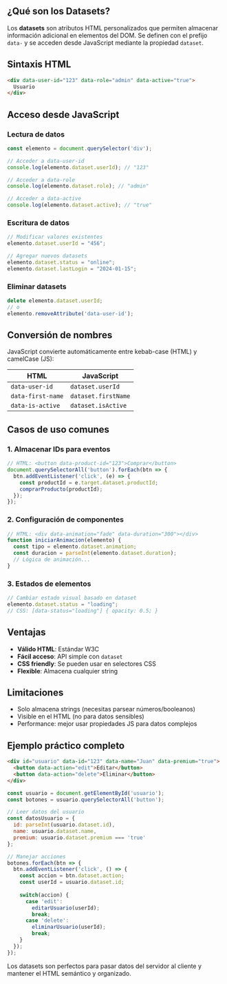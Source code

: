 ## ¿Qué son los Datasets?

Los **datasets** son atributos HTML personalizados que permiten almacenar información adicional en elementos del DOM. Se definen con el prefijo `data-` y se acceden desde JavaScript mediante la propiedad `dataset`.

## Sintaxis HTML

```html
<div data-user-id="123" data-role="admin" data-active="true">
  Usuario
</div>
```

## Acceso desde JavaScript

### Lectura de datos
```javascript
const elemento = document.querySelector('div');

// Acceder a data-user-id
console.log(elemento.dataset.userId); // "123"

// Acceder a data-role  
console.log(elemento.dataset.role); // "admin"

// Acceder a data-active
console.log(elemento.dataset.active); // "true"
```

### Escritura de datos
```javascript
// Modificar valores existentes
elemento.dataset.userId = "456";

// Agregar nuevos datasets
elemento.dataset.status = "online";
elemento.dataset.lastLogin = "2024-01-15";
```

### Eliminar datasets
```javascript
delete elemento.dataset.userId;
// o
elemento.removeAttribute('data-user-id');
```

## Conversión de nombres

JavaScript convierte automáticamente entre kebab-case (HTML) y camelCase (JS):

| HTML | JavaScript |
|------|------------|
| `data-user-id` | `dataset.userId` |
| `data-first-name` | `dataset.firstName` |
| `data-is-active` | `dataset.isActive` |

## Casos de uso comunes

### 1. Almacenar IDs para eventos
```javascript
// HTML: <button data-product-id="123">Comprar</button>
document.querySelectorAll('button').forEach(btn => {
  btn.addEventListener('click', (e) => {
    const productId = e.target.dataset.productId;
    comprarProducto(productId);
  });
});
```

### 2. Configuración de componentes
```javascript
// HTML: <div data-animation="fade" data-duration="300"></div>
function iniciarAnimacion(elemento) {
  const tipo = elemento.dataset.animation;
  const duracion = parseInt(elemento.dataset.duration);
  // Lógica de animación...
}
```

### 3. Estados de elementos
```javascript
// Cambiar estado visual basado en dataset
elemento.dataset.status = "loading";
// CSS: [data-status="loading"] { opacity: 0.5; }
```

## Ventajas

- **Válido HTML**: Estándar W3C
- **Fácil acceso**: API simple con `dataset`
- **CSS friendly**: Se pueden usar en selectores CSS
- **Flexible**: Almacena cualquier string

## Limitaciones

- Solo almacena strings (necesitas parsear números/booleanos)
- Visible en el HTML (no para datos sensibles)
- Performance: mejor usar propiedades JS para datos complejos

## Ejemplo práctico completo

```html
<div id="usuario" data-id="123" data-name="Juan" data-premium="true">
  <button data-action="edit">Editar</button>
  <button data-action="delete">Eliminar</button>
</div>
```

```javascript
const usuario = document.getElementById('usuario');
const botones = usuario.querySelectorAll('button');

// Leer datos del usuario
const datosUsuario = {
  id: parseInt(usuario.dataset.id),
  name: usuario.dataset.name,
  premium: usuario.dataset.premium === 'true'
};

// Manejar acciones
botones.forEach(btn => {
  btn.addEventListener('click', () => {
    const accion = btn.dataset.action;
    const userId = usuario.dataset.id;
    
    switch(accion) {
      case 'edit':
        editarUsuario(userId);
        break;
      case 'delete':
        eliminarUsuario(userId);
        break;
    }
  });
});
```

Los datasets son perfectos para pasar datos del servidor al cliente y mantener el HTML semántico y organizado.